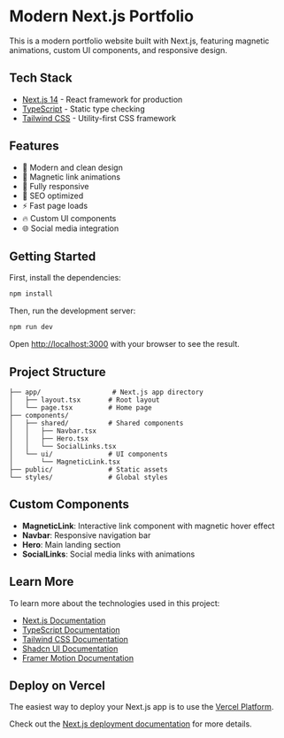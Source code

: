 # Modern Next.js Portfolio

This is a modern portfolio website built with Next.js, featuring magnetic animations, custom UI components, and responsive design.

## Tech Stack

- [Next.js 14](https://nextjs.org/) - React framework for production
- [TypeScript](https://www.typescriptlang.org/) - Static type checking
- [Tailwind CSS](https://tailwindcss.com/) - Utility-first CSS framework

## Features

- 🎨 Modern and clean design
- 🧲 Magnetic link animations
- 📱 Fully responsive
- 🎯 SEO optimized
- ⚡ Fast page loads
- 🔥 Custom UI components
- 🌐 Social media integration

## Getting Started

First, install the dependencies:

```bash
npm install
```

Then, run the development server:

```bash
npm run dev
```

Open [http://localhost:3000](http://localhost:3000) with your browser to see the result.

## Project Structure

```
├── app/                  # Next.js app directory
│   ├── layout.tsx       # Root layout
│   └── page.tsx         # Home page
├── components/
│   ├── shared/          # Shared components
│   │   ├── Navbar.tsx
│   │   ├── Hero.tsx
│   │   └── SocialLinks.tsx
│   └── ui/              # UI components
│       └── MagneticLink.tsx
├── public/              # Static assets
└── styles/              # Global styles
```

## Custom Components

- **MagneticLink**: Interactive link component with magnetic hover effect
- **Navbar**: Responsive navigation bar
- **Hero**: Main landing section
- **SocialLinks**: Social media links with animations

## Learn More

To learn more about the technologies used in this project:

- [Next.js Documentation](https://nextjs.org/docs)
- [TypeScript Documentation](https://www.typescriptlang.org/docs/)
- [Tailwind CSS Documentation](https://tailwindcss.com/docs)
- [Shadcn UI Documentation](https://ui.shadcn.com)
- [Framer Motion Documentation](https://www.framer.com/motion/)

## Deploy on Vercel

The easiest way to deploy your Next.js app is to use the [Vercel Platform](https://vercel.com/new?utm_medium=default-template&filter=next.js&utm_source=create-next-app&utm_campaign=create-next-app-readme).

Check out the [Next.js deployment documentation](https://nextjs.org/docs/app/building-your-application/deploying) for more details.
